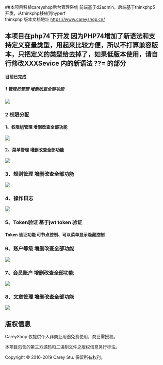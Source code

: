 ##本项目移植careyshop后台管理系统 前端基于d2admin，后端基于thinkphp5开发，从thinkphp移植到hyperf  
thinkphp 版本文档地址 https://www.careyshop.cn/

## 本项目在php74下开发 因为PHP74增加了新语法和支持定义变量类型，用起来比较方便，所以不打算兼容版本，只把定义的类型给去掉了，如果低版本使用，请自行修改XXXSevice 内的新语法 ??= 的部分

#### 目前已完成
##### 1 管理员管理 增删改查全部功能
![](./screenshot/管理员管理.png)
### 2 权限分配
####     1、权限组管理  增删改查全部功能
![](./screenshot/用户组.png)
####    2、菜单管理  增删改查全部功能
![](./screenshot/菜单管理.png)
###     3、规则管理  增删改查全部功能
![](./screenshot/规则管理.png)
###     4、操作日志 
![](./screenshot/操作日志.png)
###     5、Token验证 基于jwt token 验证
#### Token 验证功能 可节点控制、可以菜单显示隐藏控制

###     6、账户等级 增删改查全部功能
![](./screenshot/账户等级.png)

###     7、会员账户 增删改查全部功能
![](./screenshot/会员账户.png)

 ###     8、文章管理 增删改查全部功能
 ![](./screenshot/文章管理.png)
  
## 版权信息
   
  CareyShop 仅提供个人非商业用途免费使用，商业需授权。
  
  本项目包含的第三方源码和二进制文件之版权信息另行标注。
  
  Copyright © 2016-2019 Carey Stu. 保留所有权利。